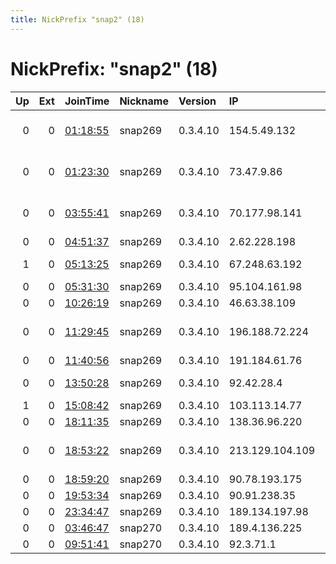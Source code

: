 ```yaml
---
title: NickPrefix "snap2" (18)
---
```


# NickPrefix: "snap2" (18)

|   Up |   Ext | JoinTime                                                                                            | Nickname   | Version   | IP              | AS                                      | CC   |   ORp |   Dirp | OS    | Contact   |   eFamMembers |
|-----:|------:|:----------------------------------------------------------------------------------------------------|:-----------|:----------|:----------------|:----------------------------------------|:-----|------:|-------:|:------|:----------|--------------:|
|    0 |     0 | [01:18:55](https://metrics.torproject.org/rs.html#details/C26A32B61657D10A73CA0AC75CC27EF0D17084AB) | snap269    | 0.3.4.10  | 154.5.49.132    | TELUS Communications Inc.               | ca   | 32979 |      0 | Linux | None      |             1 |
|    0 |     0 | [01:23:30](https://metrics.torproject.org/rs.html#details/B84FAD6CFD00CB4BFA6DB010D9C3561401C2A1DB) | snap269    | 0.3.4.10  | 73.47.9.86      | Comcast Cable Communications, LLC       | us   | 35935 |      0 | Linux | None      |             1 |
|    0 |     0 | [03:55:41](https://metrics.torproject.org/rs.html#details/3BACFE1BCFF184FB45B0BBDFD41831A6B0BA9E8E) | snap269    | 0.3.4.10  | 70.177.98.141   | Cox Communications Inc.                 | us   | 38349 |      0 | Linux | None      |             1 |
|    0 |     0 | [04:51:37](https://metrics.torproject.org/rs.html#details/D296D2A8CA7F47E8F7E3A382A07869BE6606827A) | snap269    | 0.3.4.10  | 2.62.228.198    | Rostelecom                              | ru   | 41109 |      0 | Linux | None      |             1 |
|    1 |     0 | [05:13:25](https://metrics.torproject.org/rs.html#details/EEC7B7F5C9861B79ADD8474B4D45788F868AC4A7) | snap269    | 0.3.4.10  | 67.248.63.192   | Time Warner Cable Internet LLC          | us   | 33605 |      0 | Linux | None      |             1 |
|    0 |     0 | [05:31:30](https://metrics.torproject.org/rs.html#details/8AC0C0310D74AD9462A043F0087132129738C1AD) | snap269    | 0.3.4.10  | 95.104.161.98   | MTS PJSC                                | ru   | 40207 |      0 | Linux | None      |             1 |
|    0 |     0 | [10:26:19](https://metrics.torproject.org/rs.html#details/C16CCC92AA7DC8B3649687481C303AF991BC554F) | snap269    | 0.3.4.10  | 46.63.38.109    | X-City Ltd.                             | ua   | 35867 |      0 | Linux | None      |             1 |
|    0 |     0 | [11:29:45](https://metrics.torproject.org/rs.html#details/79D82595AAFB0EB8D5493B3FB9F3C8957D3FEB3D) | snap269    | 0.3.4.10  | 196.188.72.224  | Ethiopian Telecommunication Corporation | et   | 40851 |      0 | Linux | None      |             1 |
|    0 |     0 | [11:40:56](https://metrics.torproject.org/rs.html#details/36D928AD16F4ACA89F4901B6E3B11BFE8F0CE9A9) | snap269    | 0.3.4.10  | 191.184.61.76   | CLARO S.A.                              | br   | 37301 |      0 | Linux | None      |             1 |
|    0 |     0 | [13:50:28](https://metrics.torproject.org/rs.html#details/3B7180068B6DE388711B0B13488B86737E584F4A) | snap269    | 0.3.4.10  | 92.42.28.4      | Saint Petersburg State University       | ru   | 43315 |      0 | Linux | None      |             1 |
|    1 |     0 | [15:08:42](https://metrics.torproject.org/rs.html#details/4566FD08F1EC34378E45BBB34E7CADD763D1E85F) | snap269    | 0.3.4.10  | 103.113.14.77   | Dewan Riazul Islam                      | bd   | 39819 |      0 | Linux | None      |             1 |
|    0 |     0 | [18:11:35](https://metrics.torproject.org/rs.html#details/406DA69BC7C3EA500B4AD69C4DD1D82E89A5AE65) | snap269    | 0.3.4.10  | 138.36.96.220   | Red Uno SRL                             | ar   | 45195 |      0 | Linux | None      |             1 |
|    0 |     0 | [18:53:22](https://metrics.torproject.org/rs.html#details/8458B7C7E16433030006B9D9ADFD13C3E55ECC0D) | snap269    | 0.3.4.10  | 213.129.104.109 | Closed Joint Stock Company TransTeleCom | ru   | 34315 |      0 | Linux | None      |             1 |
|    0 |     0 | [18:59:20](https://metrics.torproject.org/rs.html#details/366257AF9CE804FF59140A59528B6D4F0569518C) | snap269    | 0.3.4.10  | 90.78.193.175   | Orange                                  | fr   | 34663 |      0 | Linux | None      |             1 |
|    0 |     0 | [19:53:34](https://metrics.torproject.org/rs.html#details/5CB999E3C584764D23BADD938C4B3D144984AC5E) | snap269    | 0.3.4.10  | 90.91.238.35    | Orange                                  | fr   | 40117 |      0 | Linux | None      |             1 |
|    0 |     0 | [23:34:47](https://metrics.torproject.org/rs.html#details/5C4458ECB412DC9BBD015461676633619475DAAB) | snap269    | 0.3.4.10  | 189.134.197.98  | Uninet S.A. de C.V.                     | mx   | 40197 |      0 | Linux | None      |             1 |
|    0 |     0 | [03:46:47](https://metrics.torproject.org/rs.html#details/92635A5A2401E67F5CD472E8B89730D1BB7D1656) | snap270    | 0.3.4.10  | 189.4.136.225   | CLARO S.A.                              | br   | 38767 |      0 | Linux | None      |             1 |
|    0 |     0 | [09:51:41](https://metrics.torproject.org/rs.html#details/16BDAB85AF0B41FCDC99B119400CF15C8F8C016F) | snap270    | 0.3.4.10  | 92.3.71.1       | TalkTalk                                | gb   | 38281 |      0 | Linux | None      |             1 |
